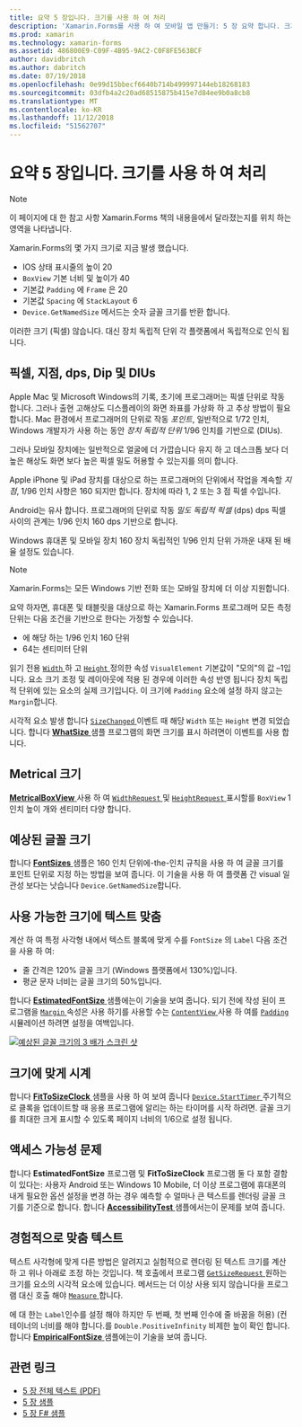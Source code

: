 ```yaml
---
title: 요약 5 장입니다. 크기를 사용 하 여 처리
description: 'Xamarin.Forms를 사용 하 여 모바일 앱 만들기: 5 장 요약 합니다. 크기를 사용 하 여 처리'
ms.prod: xamarin
ms.technology: xamarin-forms
ms.assetid: 486800E9-C09F-4B95-9AC2-C0F8FE563BCF
author: davidbritch
ms.author: dabritch
ms.date: 07/19/2018
ms.openlocfilehash: 0e99d15bbecf6640b714b499997144eb18268183
ms.sourcegitcommit: 03dfb4a2c20ad68515875b415e7d84ee9b0a8cb8
ms.translationtype: MT
ms.contentlocale: ko-KR
ms.lasthandoff: 11/12/2018
ms.locfileid: "51562707"
---
```

# <a name="summary-of-chapter-5-dealing-with-sizes"></a>요약 5 장입니다. 크기를 사용 하 여 처리

> [!NOTE] 
> 이 페이지에 대 한 참고 사항 Xamarin.Forms 책의 내용을에서 달라졌는지를 위치 하는 영역을 나타냅니다.

Xamarin.Forms의 몇 가지 크기로 지금 발생 했습니다.

- IOS 상태 표시줄의 높이 20
- `BoxView` 기본 너비 및 높이가 40
- 기본값 `Padding` 에 `Frame` 은 20
- 기본값 `Spacing` 에 `StackLayout` 6
- `Device.GetNamedSize` 메서드는 숫자 글꼴 크기를 반환 합니다.

이러한 크기 (픽셀) 않습니다. 대신 장치 독립적 단위 각 플랫폼에서 독립적으로 인식 됩니다.

## <a name="pixels-points-dps-dips-and-dius"></a>픽셀, 지점, dps, Dip 및 DIUs

Apple Mac 및 Microsoft Windows의 기록, 초기에 프로그래머는 픽셀 단위로 작동합니다. 그러나 출현 고해상도 디스플레이의 화면 좌표를 가상화 하 고 추상 방법이 필요합니다. Mac 환경에서 프로그래머의 단위로 작동 *포인트*, 일반적으로 1/72 인치, Windows 개발자가 사용 하는 동안 *장치 독립적 단위* 1/96 인치를 기반으로 (DIUs).

그러나 모바일 장치에는 일반적으로 얼굴에 더 가깝습니다 유지 하 고 데스크톱 보다 더 높은 해상도 화면 보다 높은 픽셀 밀도 허용할 수 있는지를 의미 합니다.

Apple iPhone 및 iPad 장치를 대상으로 하는 프로그래머의 단위에서 작업을 계속할 *지점*, 1/96 인치 사항은 160 되지만 합니다. 장치에 따라 1, 2 또는 3 점 픽셀 수입니다.

Android는 유사 합니다. 프로그래머의 단위로 작동 *밀도 독립적 픽셀* (dps) dps 픽셀 사이의 관계는 1/96 인치 160 dps 기반으로 합니다.

Windows 휴대폰 및 모바일 장치 160 장치 독립적인 1/96 인치 단위 가까운 내재 된 배율 설정도 있습니다.

> [!NOTE]
> Xamarin.Forms는 모든 Windows 기반 전화 또는 모바일 장치에 더 이상 지원합니다.

요약 하자면, 휴대폰 및 태블릿을 대상으로 하는 Xamarin.Forms 프로그래머 모든 측정 단위는 다음 조건을 기반으로 한다는 가정할 수 있습니다.

- 에 해당 하는 1/96 인치 160 단위
- 64는 센티미터 단위

읽기 전용 [ `Width` ](xref:Xamarin.Forms.VisualElement.Width) 하 고 [ `Height` ](xref:Xamarin.Forms.VisualElement.Height) 정의한 속성 `VisualElement` 기본값이 "모의"의 값 &ndash;1입니다. 요소 크기 조정 및 레이아웃에 적용 된 경우에 이러한 속성 반영 됩니다 장치 독립적 단위에 있는 요소의 실제 크기입니다. 이 크기에 `Padding` 요소에 설정 하지 않고는 `Margin`합니다.

시각적 요소 발생 합니다 [ `SizeChanged` ](xref:Xamarin.Forms.VisualElement.SizeChanged) 이벤트 때 해당 `Width` 또는 `Height` 변경 되었습니다. 합니다 [ **WhatSize** ](https://github.com/xamarin/xamarin-forms-book-samples/tree/master/Chapter05/WhatSize) 샘플 프로그램의 화면 크기를 표시 하려면이 이벤트를 사용 합니다.

## <a name="metrical-sizes"></a>Metrical 크기

[ **MetricalBoxView** ](https://github.com/xamarin/xamarin-forms-book-samples/tree/master/Chapter05/MetricalBoxView) 사용 하 여 [ `WidthRequest` ](xref:Xamarin.Forms.VisualElement.WidthRequest) 및 [ `HeightRequest` ](xref:Xamarin.Forms.VisualElement.HeightRequest) 표시할를 `BoxView` 1 인치 높이 개와 센티미터 다양 합니다.

## <a name="estimated-font-sizes"></a>예상된 글꼴 크기

합니다 [ **FontSizes** ](https://github.com/xamarin/xamarin-forms-book-samples/tree/master/Chapter05/FontSizes) 샘플은 160 인치 단위에-the-인치 규칙을 사용 하 여 글꼴 크기를 포인트 단위로 지정 하는 방법을 보여 줍니다. 이 기술을 사용 하 여 플랫폼 간 visual 일관성 보다는 낫습니다 `Device.GetNamedSize`합니다.

## <a name="fitting-text-to-available-size"></a>사용 가능한 크기에 텍스트 맞춤

계산 하 여 특정 사각형 내에서 텍스트 블록에 맞게 수를 `FontSize` 의 `Label` 다음 조건을 사용 하 여:

- 줄 간격은 120% 글꼴 크기 (Windows 플랫폼에서 130%)입니다.
- 평균 문자 너비는 글꼴 크기의 50%입니다.

합니다 [ **EstimatedFontSize** ](https://github.com/xamarin/xamarin-forms-book-samples/tree/master/Chapter05/EstimatedFontSize) 샘플에는이 기술을 보여 줍니다. 되기 전에 작성 된이 프로그램을 [ `Margin` ](xref:Xamarin.Forms.View.Margin) 속성은 사용 하기를 사용할 수는 [ `ContentView` ](xref:Xamarin.Forms.ContentView) 사용 하 여를 [ `Padding` ](xref:Xamarin.Forms.Layout.Padding) 시뮬레이션 하려면 설정을 여백입니다.

[![예상된 글꼴 크기의 3 배가 스크린 샷](images/ch05fg07-small.png "텍스트가 사용 가능한 크기에 맞지")](images/ch05fg07-large.png#lightbox "텍스트 사용 가능한 크기에 맞추기")

## <a name="a-fit-to-size-clock"></a>크기에 맞게 시계

합니다 [ **FitToSizeClock** ](https://github.com/xamarin/xamarin-forms-book-samples/tree/master/Chapter05/FitToSizeClock) 샘플을 사용 하 여 보여 줍니다 [ `Device.StartTimer` ](xref:Xamarin.Forms.Device.StartTimer(System.TimeSpan,System.Func{System.Boolean})) 주기적으로 클록을 업데이트할 때 응용 프로그램에 알리는 하는 타이머를 시작 하려면. 글꼴 크기를 최대한 크게 표시할 수 있도록 페이지 너비의 1/6으로 설정 됩니다.

## <a name="accessibility-issues"></a>액세스 가능성 문제

합니다 **EstimatedFontSize** 프로그램 및 **FitToSizeClock** 프로그램 둘 다 포함 결함이 있다는: 사용자 Android 또는 Windows 10 Mobile, 더 이상 프로그램에 휴대폰의 내게 필요한 옵션 설정을 변경 하는 경우 예측할 수 얼마나 큰 텍스트를 렌더링 글꼴 크기를 기준으로 합니다. 합니다 [ **AccessibilityTest** ](https://github.com/xamarin/xamarin-forms-book-samples/tree/master/Chapter05/AccessibilityTest) 샘플에서는이 문제를 보여 줍니다.

## <a name="empirically-fitting-text"></a>경험적으로 맞춤 텍스트

텍스트 사각형에 맞게 다른 방법은 알려지고 실험적으로 렌더링 된 텍스트 크기를 계산 하 고 위나 아래로 조정 하는 것입니다. 책 호출에서 프로그램 [ `GetSizeRequest` ](xref:Xamarin.Forms.VisualElement.GetSizeRequest(System.Double,System.Double)) 원하는 크기를 요소의 시각적 요소에 있습니다. 메서드는 더 이상 사용 되지 않습니다을 프로그램 대신 호출 해야 [ `Measure` ](xref:Xamarin.Forms.VisualElement.Measure(System.Double,System.Double,Xamarin.Forms.MeasureFlags))합니다.

에 대 한는 `Label`인수를 설정 해야 하지만 두 번째, 첫 번째 인수에 줄 바꿈을 허용) (컨테이너의 너비를 해야 합니다.를 `Double.PositiveInfinity` 비제한 높이 확인 합니다. 합니다 [ **EmpiricalFontSize** ](https://github.com/xamarin/xamarin-forms-book-samples/tree/master/Chapter05/EmpiricalFontSize) 샘플에는이 기술을 보여 줍니다.



## <a name="related-links"></a>관련 링크

- [5 장 전체 텍스트 (PDF)](https://download.xamarin.com/developer/xamarin-forms-book/XamarinFormsBook-Ch05-Apr2016.pdf)
- [5 장 샘플](https://github.com/xamarin/xamarin-forms-book-samples/tree/master/Chapter05)
- [5 장 F# 샘플](https://github.com/xamarin/xamarin-forms-book-samples/tree/master/Chapter05/FS)
